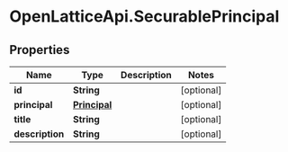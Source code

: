 # OpenLatticeApi.SecurablePrincipal

## Properties

Name | Type | Description | Notes
------------ | ------------- | ------------- | -------------
**id** | **String** |  | [optional] 
**principal** | [**Principal**](Principal.md) |  | [optional] 
**title** | **String** |  | [optional] 
**description** | **String** |  | [optional] 


